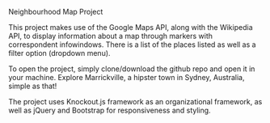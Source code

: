 Neighbourhood Map Project

This project makes use of the Google Maps API, along with the Wikipedia API, to display information about a map through markers with correspondent infowindows. There is a list of the places listed as well as a filter option (dropdown menu).

To open the project, simply clone/download the github repo and open it in your machine. Explore Marrickville, a hipster town in Sydney, Australia, simple as that!

The project uses Knockout.js framework as an organizational framework, as well as jQuery and Bootstrap for responsiveness and styling. 